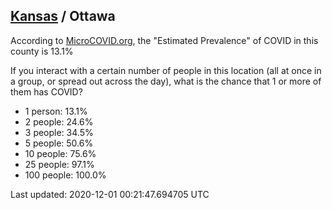 
## [Kansas](/united-states/kansas) / Ottawa

According to [MicroCOVID.org](http://microcovid.org),
the "Estimated Prevalence" of COVID in this county is 13.1%

If you interact with a certain number of people in this location
(all at once in a group, or spread out across the day), what is the chance that
1 or more of them has COVID?

- 1 person: 13.1%
- 2 people: 24.6%
- 3 people: 34.5%
- 5 people: 50.6%
- 10 people: 75.6%
- 25 people: 97.1%
- 100 people: 100.0%

Last updated: 2020-12-01 00:21:47.694705 UTC
